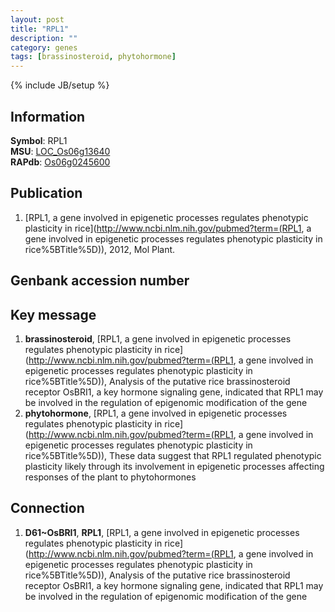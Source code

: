 ```yaml
---
layout: post
title: "RPL1"
description: ""
category: genes
tags: [brassinosteroid, phytohormone]
---
```

{% include JB/setup %}

## Information
__Symbol__: RPL1  
__MSU__: [LOC_Os06g13640](http://rice.plantbiology.msu.edu/cgi-bin/ORF_infopage.cgi?orf=LOC_Os06g13640)  
__RAPdb__: [Os06g0245600](http://rapdb.dna.affrc.go.jp/viewer/gbrowse_details/irgsp1?name=Os06g0245600)  

## Publication
1. [RPL1, a gene involved in epigenetic processes regulates phenotypic plasticity in rice](http://www.ncbi.nlm.nih.gov/pubmed?term=(RPL1, a gene involved in epigenetic processes regulates phenotypic plasticity in rice%5BTitle%5D)), 2012, Mol Plant.

## Genbank accession number

## Key message
1. __brassinosteroid__, [RPL1, a gene involved in epigenetic processes regulates phenotypic plasticity in rice](http://www.ncbi.nlm.nih.gov/pubmed?term=(RPL1, a gene involved in epigenetic processes regulates phenotypic plasticity in rice%5BTitle%5D)),  Analysis of the putative rice brassinosteroid receptor OsBRI1, a key hormone signaling gene, indicated that RPL1 may be involved in the regulation of epigenomic modification of the gene
2. __phytohormone__, [RPL1, a gene involved in epigenetic processes regulates phenotypic plasticity in rice](http://www.ncbi.nlm.nih.gov/pubmed?term=(RPL1, a gene involved in epigenetic processes regulates phenotypic plasticity in rice%5BTitle%5D)),  These data suggest that RPL1 regulated phenotypic plasticity likely through its involvement in epigenetic processes affecting responses of the plant to phytohormones

## Connection
1. __D61~OsBRI1__, __RPL1__, [RPL1, a gene involved in epigenetic processes regulates phenotypic plasticity in rice](http://www.ncbi.nlm.nih.gov/pubmed?term=(RPL1, a gene involved in epigenetic processes regulates phenotypic plasticity in rice%5BTitle%5D)),  Analysis of the putative rice brassinosteroid receptor OsBRI1, a key hormone signaling gene, indicated that RPL1 may be involved in the regulation of epigenomic modification of the gene


